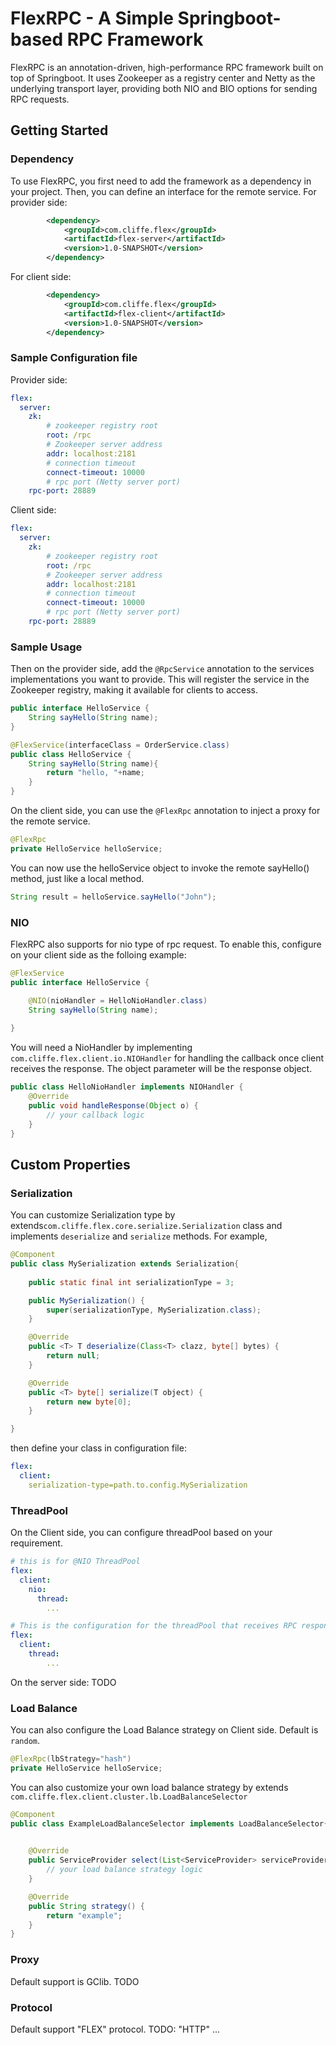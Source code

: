 # FlexRPC - A Simple Springboot-based RPC Framework
FlexRPC is an annotation-driven, high-performance RPC framework built on top of Springboot. It uses Zookeeper as a registry center and Netty as the underlying transport layer, providing both NIO and BIO options for sending RPC requests.

## Getting Started
### Dependency
To use FlexRPC, you first need to add the framework as a dependency in your project. Then, you can define an interface for the remote service.
For provider side:
```xml
		<dependency>
			<groupId>com.cliffe.flex</groupId>
			<artifactId>flex-server</artifactId>
			<version>1.0-SNAPSHOT</version>
		</dependency>
```
For client side:
```xml
		<dependency>
			<groupId>com.cliffe.flex</groupId>
			<artifactId>flex-client</artifactId>
			<version>1.0-SNAPSHOT</version>
		</dependency>
```
### Sample Configuration file
Provider side:
```yml
flex:
  server:
    zk:
        # zookeeper registry root
        root: /rpc
        # Zookeeper server address
        addr: localhost:2181
        # connection timeout
        connect-timeout: 10000
        # rpc port (Netty server port)
    rpc-port: 28889
```
Client side:
```yml
flex:
  server:
    zk:
        # zookeeper registry root
        root: /rpc
        # Zookeeper server address
        addr: localhost:2181
        # connection timeout
        connect-timeout: 10000
        # rpc port (Netty server port)
    rpc-port: 28889
```
### Sample Usage
Then on the provider side, add the `@RpcService` annotation to the services implementations you want to provide.
This will register the service in the Zookeeper registry, making it available for clients to access.

```java
public interface HelloService {
    String sayHello(String name);
}
```

```java
@FlexService(interfaceClass = OrderService.class)
public class HelloService {
    String sayHello(String name){
        return "hello, "+name;
    }
}
```
On the client side, you can use the `@FlexRpc` annotation to inject a proxy for the remote service.
```java
@FlexRpc
private HelloService helloService;
```
You can now use the helloService object to invoke the remote sayHello() method, just like a local method.
```java
String result = helloService.sayHello("John");
```
### NIO
FlexRPC also supports for nio type of rpc request. To enable this, configure on your client side as the folloing example:
```java
@FlexService
public interface HelloService {

	@NIO(nioHandler = HelloNioHandler.class)
    String sayHello(String name);
    
}
```
You will need a NioHandler by implementing `com.cliffe.flex.client.io.NIOHandler` for handling the callback once client receives the response. The object parameter will be the response object.
```java
public class HelloNioHandler implements NIOHandler {
	@Override
	public void handleResponse(Object o) {
		// your callback logic
	}
}
```
## Custom Properties
### Serialization
You can customize Serialization type by extends`com.cliffe.flex.core.serialize.Serialization` class and implements `deserialize` and `serialize` methods.
For example,
```java
@Component
public class MySerialization extends Serialization{
    
    public static final int serializationType = 3;

    public MySerialization() {
        super(serializationType, MySerialization.class);
    }

    @Override
    public <T> T deserialize(Class<T> clazz, byte[] bytes) {
        return null;
    }

    @Override
    public <T> byte[] serialize(T object) {
        return new byte[0];
    }

}
```
then define your class in configuration file:
```yml
flex:
  client:
    serialization-type=path.to.config.MySerialization
```
### ThreadPool
On the Client side, you can configure threadPool based on your requirement.
```yml
# this is for @NIO ThreadPool
flex:
  client:
    nio:
      thread:
        ...
```
```yml
# This is the configuration for the threadPool that receives RPC responses on the client side
flex:
  client:
    thread:
        ...
```
On the server side: TODO

### Load Balance
You can also configure the Load Balance strategy on Client side. Default is `random`.
```java
@FlexRpc(lbStrategy="hash")
private HelloService helloService;
```
You can also customize your own load balance strategy by extends `com.cliffe.flex.client.cluster.lb.LoadBalanceSelector`
```java
@Component
public class ExampleLoadBalanceSelector implements LoadBalanceSelector{

	
	@Override
	public ServiceProvider select(List<ServiceProvider> serviceProviderList, String interfaceName) {
		// your load balance strategy logic
	}

	@Override
	public String strategy() {
		return "example";
	}
}
```


### Proxy
Default support is GClib.
TODO

### Protocol
Default support "FLEX" protocol.
TODO: "HTTP" ...
